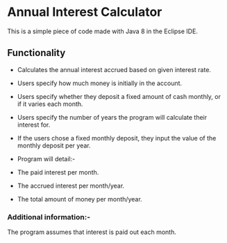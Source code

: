 # Annual Interest Calculator

This is a simple piece of code made with Java 8 in the Eclipse IDE.

## Functionality

- Calculates the annual interest accrued based on given interest rate.
- Users specify how much money is initially in the account.
- Users specify whether they deposit a fixed amount of cash monthly, or if it varies each month.
- Users specify the number of years the program will calculate their interest for.
- If the users chose a fixed monthly deposit, they input the value of the monthly deposit per year.

- Program will detail:-
 - The paid interest per month.
 - The accrued interest per month/year.
 - The total amount of money per month/year.
 
 ### Additional information:-
 
 The program assumes that interest is paid out each month.
